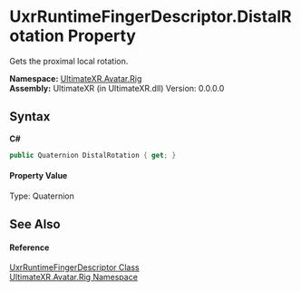 # UxrRuntimeFingerDescriptor.DistalRotation Property 
 

Gets the proximal local rotation.

**Namespace:**&nbsp;<a href="N_UltimateXR_Avatar_Rig">UltimateXR.Avatar.Rig</a><br />**Assembly:**&nbsp;UltimateXR (in UltimateXR.dll) Version: 0.0.0.0

## Syntax

**C#**<br />
``` C#
public Quaternion DistalRotation { get; }
```


#### Property Value
Type: Quaternion

## See Also


#### Reference
<a href="T_UltimateXR_Avatar_Rig_UxrRuntimeFingerDescriptor">UxrRuntimeFingerDescriptor Class</a><br /><a href="N_UltimateXR_Avatar_Rig">UltimateXR.Avatar.Rig Namespace</a><br />